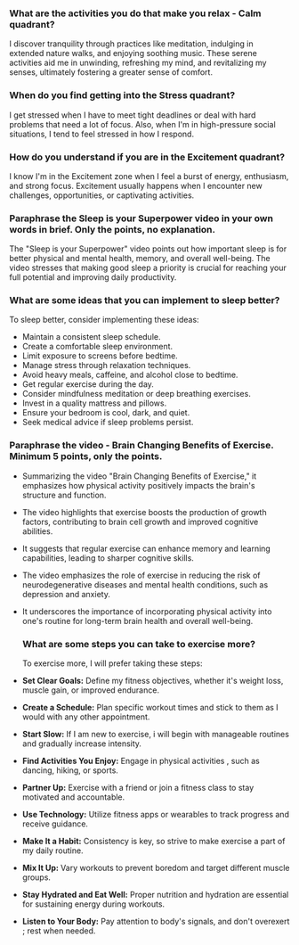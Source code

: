 ### What are the activities you do that make you relax - Calm quadrant?

I discover tranquility through practices like meditation, indulging in extended nature walks, and enjoying soothing music. These serene activities aid me in unwinding, refreshing my mind, and revitalizing my senses, ultimately fostering a greater sense of comfort.

### When do you find getting into the Stress quadrant?

I get stressed when I have to meet tight deadlines or deal with hard problems that need a lot of focus. Also, when I'm in high-pressure social situations, I tend to feel stressed in how I respond.

### How do you understand if you are in the Excitement quadrant?

I know I'm in the Excitement zone when I feel a burst of energy, enthusiasm, and strong focus. Excitement usually happens when I encounter new challenges, opportunities, or captivating activities.

### Paraphrase the Sleep is your Superpower video in your own words in brief. Only the points, no explanation.

The "Sleep is your Superpower" video points out how important sleep is for better physical and mental health, memory, and overall well-being. The video stresses that making good sleep a priority is crucial for reaching your full potential and improving daily productivity.

### What are some ideas that you can implement to sleep better?

To sleep better, consider implementing these ideas:

- Maintain a consistent sleep schedule.
- Create a comfortable sleep environment.
- Limit exposure to screens before bedtime.
- Manage stress through relaxation techniques.
- Avoid heavy meals, caffeine, and alcohol close to bedtime.
- Get regular exercise during the day.
- Consider mindfulness meditation or deep breathing exercises.
- Invest in a quality mattress and pillows.
- Ensure your bedroom is cool, dark, and quiet.
- Seek medical advice if sleep problems persist.

### Paraphrase the video - Brain Changing Benefits of Exercise. Minimum 5 points, only the points.

- Summarizing the video "Brain Changing Benefits of Exercise," it emphasizes how physical activity positively impacts the brain's structure and function.
- The video highlights that exercise boosts the production of growth factors, contributing to brain cell growth and improved cognitive abilities.
- It suggests that regular exercise can enhance memory and learning capabilities, leading to sharper cognitive skills.
- The video emphasizes the role of exercise in reducing the risk of neurodegenerative diseases and mental health conditions, such as depression and anxiety.
- It underscores the importance of incorporating physical activity into one's routine for long-term brain health and overall well-being.

  ### What are some steps you can take to exercise more?

  To exercise more, I will prefer taking these steps:
- **Set Clear Goals:** Define my fitness objectives, whether it's weight loss, muscle gain, or improved endurance.
- **Create a Schedule:** Plan specific workout times and stick to them as I would with any other appointment.
- **Start Slow:** If I am new to exercise,  i will begin with manageable routines and gradually increase intensity.
- **Find Activities You Enjoy:** Engage in physical activities , such as dancing, hiking, or sports.
- **Partner Up:** Exercise with a friend or join a fitness class to stay motivated and accountable.
- **Use Technology:** Utilize fitness apps or wearables to track progress and receive guidance.
- **Make It a Habit:** Consistency is key, so strive to make exercise a part of my daily routine.
- **Mix It Up:** Vary workouts to prevent boredom and target different muscle groups.
- **Stay Hydrated and Eat Well:** Proper nutrition and hydration are essential for sustaining energy during workouts.
- **Listen to Your Body:** Pay attention to  body's signals, and don't overexert ; rest when needed.


